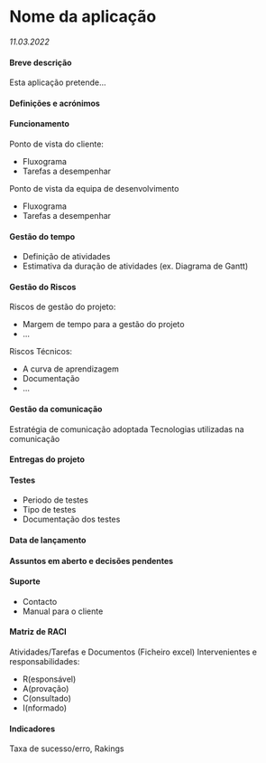 # Nome da aplicação
*11.03.2022*

#### Breve descrição
Esta aplicação pretende...

#### Definições e acrónimos

#### Funcionamento
Ponto de vista do cliente:
- Fluxograma
- Tarefas a desempenhar 

Ponto de vista da equipa de desenvolvimento
- Fluxograma 
- Tarefas a desempenhar

#### Gestão do tempo
- Definição de atividades
- Estimativa da duração de atividades (ex. Diagrama de Gantt)

#### Gestão do Riscos
Riscos de gestão do projeto:
- Margem de tempo para a gestão do projeto
- ...

Riscos Técnicos:
- A curva de aprendizagem
- Documentação
- ...

#### Gestão da comunicação
Estratégia de comunicação adoptada
Tecnologias utilizadas na comunicação

#### Entregas do projeto

#### Testes
- Periodo de testes
- Tipo de testes
- Documentação dos testes

#### Data de lançamento

#### Assuntos em aberto e decisões pendentes

#### Suporte
- Contacto
- Manual para o cliente

#### Matriz de RACI
Atividades/Tarefas e Documentos (Ficheiro excel)
Intervenientes e responsabilidades:
- R(esponsável)
- A(provação)
- C(onsultado)
- I(nformado)

#### Indicadores
Taxa de sucesso/erro, Rakings
